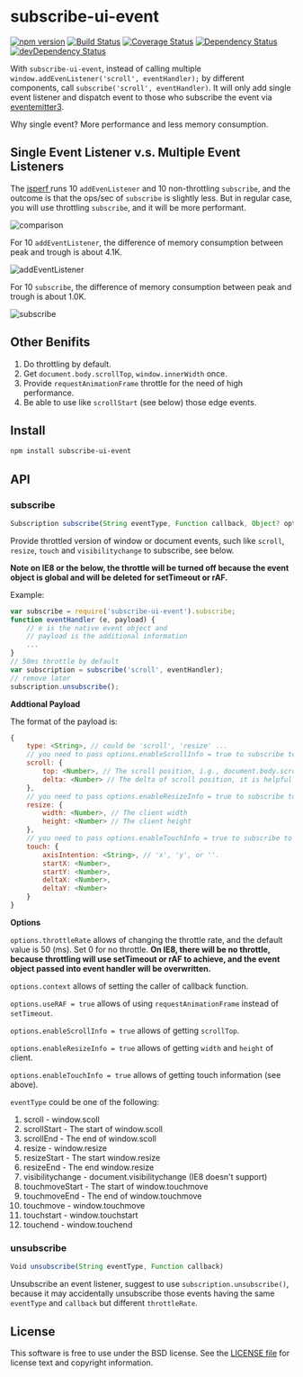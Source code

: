# subscribe-ui-event
[![npm version](https://badge.fury.io/js/subscribe-ui-event.svg)](http://badge.fury.io/js/subscribe-ui-event)
[![Build Status](https://travis-ci.org/yahoo/subscribe-ui-event.svg?branch=master)](https://travis-ci.org/yahoo/subscribe-ui-event)
[![Coverage Status](https://coveralls.io/repos/yahoo/subscribe-ui-event/badge.svg)](https://coveralls.io/r/yahoo/subscribe-ui-event)
[![Dependency Status](https://david-dm.org/yahoo/subscribe-ui-event.svg)](https://david-dm.org/yahoo/subscribe-ui-event)
[![devDependency Status](https://david-dm.org/yahoo/subscribe-ui-event/dev-status.svg)](https://david-dm.org/yahoo/subscribe-ui-event#info=devDependencies)

With `subscribe-ui-event`, instead of calling multiple `window.addEvenListener('scroll', eventHandler);` by different components, call `subscribe('scroll', eventHandler)`. It will only add single event listener and dispatch event to those who subscribe the event via [eventemitter3](https://github.com/primus/EventEmitter3).

Why single event? More performance and less memory consumption.

## Single Event Listener v.s. Multiple Event Listeners

The [jsperf ](http://jsperf.com/subscribe-v-s-addeventlistener/2) runs 10 `addEvenListener` and 10 non-throttling `subscribe`, and the outcome is that the ops/sec of `subscribe` is slightly less. But in regular case, you will use throttling `subscribe`, and it will be more performant.

![comparison](https://cloud.githubusercontent.com/assets/2044960/9611594/6167df1c-5095-11e5-8abc-c81ff4d13ce6.png)

For 10 `addEventListener`, the difference of memory consumption between peak and trough is about 4.1K.

![addEventListener](https://cloud.githubusercontent.com/assets/2044960/9611614/778bc452-5095-11e5-80d9-be9379df9956.png)

For 10 `subscribe`, the difference of memory consumption between peak and trough is about 1.0K.

![subscribe](https://cloud.githubusercontent.com/assets/2044960/9611619/7c293652-5095-11e5-8d27-29a0d2d167cc.png)

## Other Benifits

1. Do throttling by default.
2. Get `document.body.scrollTop`, `window.innerWidth` once.
3. Provide `requestAnimationFrame` throttle for the need of high performance.
4. Be able to use like `scrollStart` (see below) those edge events.

## Install

```bash
npm install subscribe-ui-event
```

## API

### subscribe

```js
Subscription subscribe(String eventType, Function callback, Object? options)
```

Provide throttled version of window or document events, such like `scroll`, `resize`, `touch` and `visibilitychange` to subscribe, see below.

**Note on IE8 or the below, the throttle will be turned off because the event object is global and will be deleted for setTimeout or rAF.**

Example:

```js
var subscribe = require('subscribe-ui-event').subscribe;
function eventHandler (e, payload) {
    // e is the native event object and
    // payload is the additional information
    ...
}
// 50ms throttle by default
var subscription = subscribe('scroll', eventHandler);
// remove later
subscription.unsubscribe();
```

**Addtional Payload**

The format of the payload is:
```js
{
    type: <String>, // could be 'scroll', 'resize' ...
    // you need to pass options.enableScrollInfo = true to subscribe to get the following data
    scroll: {
        top: <Number>, // The scroll position, i.g., document.body.scrollTop
        delta: <Number> // The delta of scroll position, it is helpful for scroll direction
    },
    // you need to pass options.enableResizeInfo = true to subscribe to get the following data
    resize: {
        width: <Number>, // The client width
        height: <Number> // The client height
    },
    // you need to pass options.enableTouchInfo = true to subscribe to get the following data
    touch: {
        axisIntention: <String>, // 'x', 'y', or ''.
        startX: <Number>,
        startY: <Number>,
        deltaX: <Number>,
        deltaY: <Number>
    }
}
```

**Options**

`options.throttleRate` allows of changing the throttle rate, and the default value is 50 (ms). Set 0 for no throttle. **On IE8, there will be no throttle, because throttling will use setTimeout or rAF to achieve, and the event object passed into event handler will be overwritten.**

`options.context` allows of setting the caller of callback function.

`options.useRAF = true` allows of using `requestAnimationFrame` instead of `setTimeout`.

`options.enableScrollInfo = true` allows of getting `scrollTop`.

`options.enableResizeInfo = true` allows of getting `width` and `height` of client.

`options.enableTouchInfo = true` allows of getting touch information (see above).

`eventType` could be one of the following:

1. scroll - window.scoll
2. scrollStart - The start of window.scoll
3. scrollEnd - The end of window.scoll
4. resize - window.resize
5. resizeStart - The start window.resize
6. resizeEnd - The end window.resize
7. visibilitychange - document.visibilitychange (IE8 doesn't support)
8. touchmoveStart - The start of window.touchmove
9. touchmoveEnd - The end of window.touchmove
10. touchmove - window.touchmove
11. touchstart - window.touchstart
12. touchend - window.touchend


### unsubscribe

```js
Void unsubscribe(String eventType, Function callback)
```

Unsubscribe an event listener, suggest to use `subscription.unsubscribe()`, because it may accidentally unsubscribe those events having the same `eventType` and `callback` but different `throttleRate`.

## License

This software is free to use under the BSD license.
See the [LICENSE file](./LICENSE.md) for license text and copyright information.
